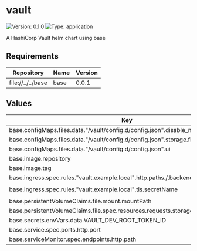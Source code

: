 # vault

![Version: 0.1.0](https://img.shields.io/badge/Version-0.1.0-informational?style=flat-square) ![Type: application](https://img.shields.io/badge/Type-application-informational?style=flat-square)

A HashiCorp Vault helm chart using base

## Requirements

| Repository | Name | Version |
|------------|------|---------|
| file://../../base | base | 0.0.1 |

## Values

| Key | Type | Default | Description |
|-----|------|---------|-------------|
| base.configMaps.files.data."/vault/config.d/config.json".disable_mlock | bool | `true` |  |
| base.configMaps.files.data."/vault/config.d/config.json".storage.file.path | string | `"/vault/file"` |  |
| base.configMaps.files.data."/vault/config.d/config.json".ui | bool | `true` |  |
| base.image.repository | string | `"hashicorp/vault"` |  |
| base.image.tag | string | `"1.20.2"` |  |
| base.ingress.spec.rules."vault.example.local".http.paths./.backend.service.port.name | string | `"http"` |  |
| base.ingress.spec.rules."vault.example.local".tls.secretName | string | `"vault-tls-secret"` |  |
| base.persistentVolumeClaims.file.mount.mountPath | string | `"/vault/file"` |  |
| base.persistentVolumeClaims.file.spec.resources.requests.storage | string | `"1Gi"` |  |
| base.secrets.envVars.data.VAULT_DEV_ROOT_TOKEN_ID | string | `"root"` |  |
| base.service.spec.ports.http.port | int | `8200` |  |
| base.serviceMonitor.spec.endpoints.http.path | string | `"/sys/metrics"` |  |

